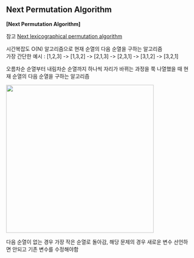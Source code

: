 ## Next Permutation Algorithm

  **[Next Permutation Algorithm]**  
  
  참고 [Next lexicographical permutation algorithm](https://www.nayuki.io/page/next-lexicographical-permutation-algorithm)  
  
  시간복잡도 O(N) 알고리즘으로 현재 순열의 다음 순열을 구하는 알고리즘  
  가장 간단한 예시 : [1,2,3] -> [1,3,2] -> [2,1,3] -> [2,3,1] -> [3,1,2] -> [3,2,1]
  
  오름차순 순열부터 내림차순 순열까지 하나씩 자리가 바뀌는 과정을 쭉 나열했을 때 현재 순열의 다음 순열을 구하는 알고리즘
  
  <img src="https://www.nayuki.io/res/next-lexicographical-permutation-algorithm/next-permutation-algorithm.svg" width="400" height="400">  
  
  다음 순열이 없는 경우 가장 작은 순열로 돌아감, 해당 문제의 경우 새로운 변수 선언하면 안되고 기존 변수를 수정해야함 
